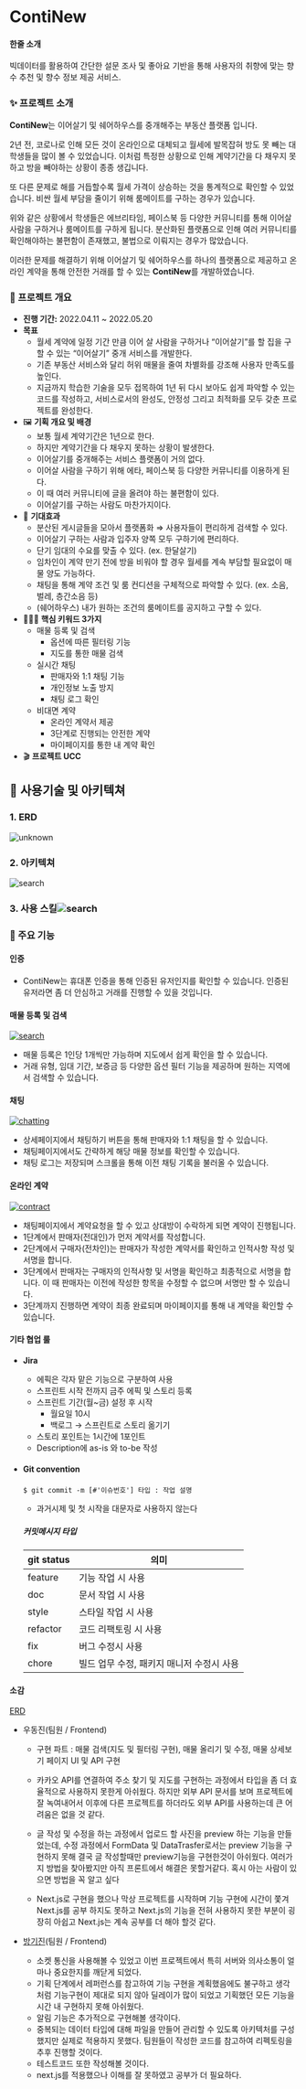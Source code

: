 # ContiNew

#### 한줄 소개

빅데이터를 활용하여 간단한 설문 조사 및 좋아요 기반을 통해 사용자의 취향에 맞는 향수 추천 및 향수 정보 제공 서비스.

### ✨ 프로젝트 소개

**ContiNew**는 이어살기 및 쉐어하우스를 중개해주는 부동산 플랫폼 입니다.

2년 전, 코로나로 인해 모든 것이 온라인으로 대체되고 월세에 발목잡혀 방도 못 빼는 대학생들을 많이 볼 수 있었습니다. 이처럼 특정한 상황으로 인해 계약기간을 다 채우지 못하고 방을 빼야하는 상황이 종종 생깁니다.

또 다른 문제로 해를 거듭할수록 월세 가격이 상승하는 것을 통계적으로 확인할 수 있었습니다. 비싼 월세 부담을 줄이기 위해 룸메이트를 구하는 경우가 있습니다.

위와 같은 상황에서 학생들은 에브리타임, 페이스북 등 다양한 커뮤니티를 통해 이어살 사람을 구하거나 룸메이트를 구하게 됩니다. 분산화된 플랫폼으로 인해 여러 커뮤니티를 확인해야하는 불편함이 존재했고, 불법으로 이뤄지는 경우가 많았습니다.

이러한 문제를 해결하기 위해 이어살기 및 쉐어하우스를 하나의 플랫폼으로 제공하고 온라인 계약을 통해 안전한 거래를 할 수 있는 **ContiNew**를 개발하였습니다.



### 📄 프로젝트 개요

- **진행 기간:** 2022.04.11 ~ 2022.05.20
- **목표**
  - 월세 계약에 일정 기간 만큼 이어 살 사람을 구하거나 “이어살기”를 할 집을 구할 수 있는 “이어살기” 중개 서비스를 개발한다.
  - 기존 부동산 서비스와 달리 허위 매물을 줄여 차별화를 강조해 사용자 만족도를 높인다.
  - 지금까지 학습한 기술을 모두 접목하여 1년 뒤 다시 보아도 쉽게 파악할 수 있는 코드를 작성하고, 서비스로서의 완성도, 안정성 그리고 최적화를 모두 갖춘 프로젝트를 완성한다.
- 🖼 **기획 개요 및 배경**
  - 보통 월세 계약기간은 1년으로 한다.
  - 하지만 계약기간을 다 채우지 못하는 상황이 발생한다.
  - 이어살기를 중개해주는 서비스 플랫폼이 거의 없다.
  - 이어살 사람을 구하기 위해 에타, 페이스북 등 다양한 커뮤니티를 이용하게 된다.
  - 이 때 여러 커뮤니티에 글을 올려야 하는 불편함이 있다.
  - 이어살기를 구하는 사람도 마찬가지이다.
- 🎉 **기대효과**
  - 분산된 게시글들을 모아서 플랫폼화 ⇒ 사용자들이 편리하게 검색할 수 있다.
  - 이어살기 구하는 사람과 입주자 양쪽 모두 구하기에 편리하다.
  - 단기 임대의 수요를 맞출 수 있다. (ex. 한달살기)
  - 임차인이 계약 만기 전에 방을 비워야 할 경우 월세를 계속 부담할 필요없이 매물 양도 가능하다.
  - 채팅을 통해 계약 조건 및 룸 컨디션을 구체적으로 파악할 수 있다. (ex. 소음, 벌레, 층간소음 등)
  - (쉐어하우스) 내가 원하는 조건의 룸메이트를 공지하고 구할 수 있다.
- 👩‍👧‍👦 **핵심 키워드 3가지**
  - 매물 등록 및 검색
    - 옵션에 따른 필터링 기능
    - 지도를 통한 매물 검색
  - 실시간 채팅
    - 판매자와 1:1 채팅 기능
    - 개인정보 노출 방지
    - 채팅 로그 확인
  - 비대면 계약
    - 온라인 계약서 제공
    - 3단계로 진행되는 안전한 계약
    - 마이페이지를 통한 내 계약 확인
- 🎬 **프로젝트 UCC**



## **🧰** 사용기술 및 아키텍쳐

### 1. ERD

![unknown](../Downloads/unknown.png)



### 2. 아키텍쳐

![search](https://user-images.githubusercontent.com/97500667/171812103-68bb150a-d704-4bdc-bebc-fa33ba1d33e5.png)

### 3. 사용 스킬![search](https://user-images.githubusercontent.com/97500667/171811829-3e353947-8c26-4fb8-a15e-6f0839e732a5.png)



### 📄 주요 기능

#### 인증

- ContiNew는 휴대폰 인증을 통해 인증된 유저인지를 확인할 수 있습니다. 인증된 유저라면 좀 더 안심하고 거래를 진행할 수 있을 것입니다.

#### 매물 등록 및 검색

[![search](https://user-images.githubusercontent.com/97500667/171806927-8d3e9777-f6b6-49bd-a629-97e263ebdfd4.png)](https://user-images.githubusercontent.com/97500667/171806927-8d3e9777-f6b6-49bd-a629-97e263ebdfd4.png)

- 매물 등록은 1인당 1개씩만 가능하며 지도에서 쉽게 확인을 할 수 있습니다.
- 거래 유형, 임대 기간, 보증금 등 다양한 옵션 필터 기능을 제공하며 원하는 지역에서 검색할 수 있습니다.

#### 채팅

[![chatting](https://user-images.githubusercontent.com/97500667/171807032-84aef7ab-601d-4a71-8794-9b920410d39d.png)](https://user-images.githubusercontent.com/97500667/171807032-84aef7ab-601d-4a71-8794-9b920410d39d.png)

- 상세페이지에서 채팅하기 버튼을 통해 판매자와 1:1 채팅을 할 수 있습니다.
- 채팅페이지에서도 간략하게 해당 매물 정보를 확인할 수 있습니다.
- 채팅 로그는 저장되며 스크롤을 통해 이전 채팅 기록을 불러올 수 있습니다.

#### 온라인 계약

[![contract](https://user-images.githubusercontent.com/97500667/171807097-7015b051-63b8-483c-b24f-9a5278c43813.png)](https://user-images.githubusercontent.com/97500667/171807097-7015b051-63b8-483c-b24f-9a5278c43813.png)

- 채팅페이지에서 계약요청을 할 수 있고 상대방이 수락하게 되면 계약이 진행됩니다.
- 1단계에서 판매자(전대인)가 먼저 계약서를 작성합니다.
- 2단계에서 구매자(전차인)는 판매자가 작성한 계약서를 확인하고 인적사항 작성 및 서명을 합니다.
- 3단계에서 판매자는 구매자의 인적사항 및 서명을 확인하고 최종적으로 서명을 합니다. 이 때 판매자는 이전에 작성한 항목을 수정할 수 없으며 서명만 할 수 있습니다.
- 3단계까지 진행하면 계약이 최종 완료되며 마이페이지를 통해 내 계약을 확인할 수 있습니다.





#### 기타 협업 룰

- **Jira**

  - 에픽은 각자 맡은 기능으로 구분하여 사용
  - 스프린트 시작 전까지 금주 에픽 및 스토리 등록
  - 스프린트 기간(월~금) 설정 후 시작
    - 월요일 10시
    - 백로그 → 스프린트로 스토리 옮기기
  - 스토리 포인트는 1시간에 1포인트
  - Description에 as-is 와 to-be 작성

  

- #### Git convention

  ```
  $ git commit -m [#'이슈번호'] 타입 : 작업 설명 
  ```

  - 과거시제 및 첫 시작을 대문자로 사용하지 않는다

  ##### 커밋메시지 타입

  | git status | 의미                                      |
  | ---------- | ----------------------------------------- |
  | feature    | 기능 작업 시 사용                         |
  | doc        | 문서 작업 시 사용                         |
  | style      | 스타일 작업 시 사용                       |
  | refactor   | 코드 리팩토링 시 사용                     |
  | fix        | 버그 수정시 사용                          |
  | chore      | 빌드 업무 수정, 패키지 매니저 수정시 사용 |



#### 소감

[ERD](https://cdn.discordapp.com/attachments/962869113766707270/982186583476301894/unknown.png)

- 우동진(팀원 / Frontend)

  - 구현 파트 : 매물 검색(지도 및 필터링 구현), 매물 올리기 및 수정, 매물 상세보기 페이지 UI 및 API 구현

  - 카카오 API를 연결하여 주소 찾기 및 지도를 구현하는 과정에서 타입을 좀 더 효율적으로 사용하지 못한게 아쉬웠다. 하지만 외부 API 문서를 보며 프로젝트에 잘 녹여내어서 이후에 다른 프로젝트를 하더라도 외부 API를 사용하는데 큰 어려움은 없을 것 같다. 
  
  - 글 작성 및 수정을 하는 과정에서 업로드 할 사진을 preview 하는 기능을 만들었는데, 수정 과정에서 FormData 및 DataTrasfer로서는 preview 기능을 구현하지 못해 결국 글 작성할때만 preview기능을 구현한것이 아쉬웠다. 여러가지 방법을 찾아봤지만 아직 프론트에서 해결은 못할거같다. 혹시 아는 사람이 있으면 방법을 꼭 알고 싶다
  
  - Next.js로 구현을 했으나 막상 프로젝트를 시작하며 기능 구현에 시간이 쫓겨 Next.js를 공부 하지도 못하고 Next.js의 기능을 전혀 사용하지 못한 부분이 굉장히 아쉽고 Next.js는 계속 공부를 더 해야 할것 같다.
  
- [방기진](https://github.com/GJBBang)(팀원 / Frontend)
  - 소켓 통신을 사용해볼 수 있었고 이번 프로젝트에서 특히 서버와 의사소통이 얼마나 중요한지를 깨닫게 되었다.
  - 기획 단계에서 레퍼런스를 참고하여 기능 구현을 계획했음에도 불구하고 생각처럼 기능구현이 제대로 되지 않아 딜레이가 많이 되었고 기획했던 모든 기능을 시간 내 구현하지 못해 아쉬웠다.
  - 알림 기능은 추가적으로 구현해볼 생각이다.
  - 중복되는 데이터 타입에 대해 파일을 만들어 관리할 수 있도록 아키텍처를 구성했지만 실제로 적용하지 못했다. 팀원들이 작성한 코드를 참고하여 리펙토링을 추후 진행할 것이다.
  - 테스트코드 또한 작성해볼 것이다.
  - next.js를 적용했으나 이해를 잘 못하였고 공부가 더 필요하다.